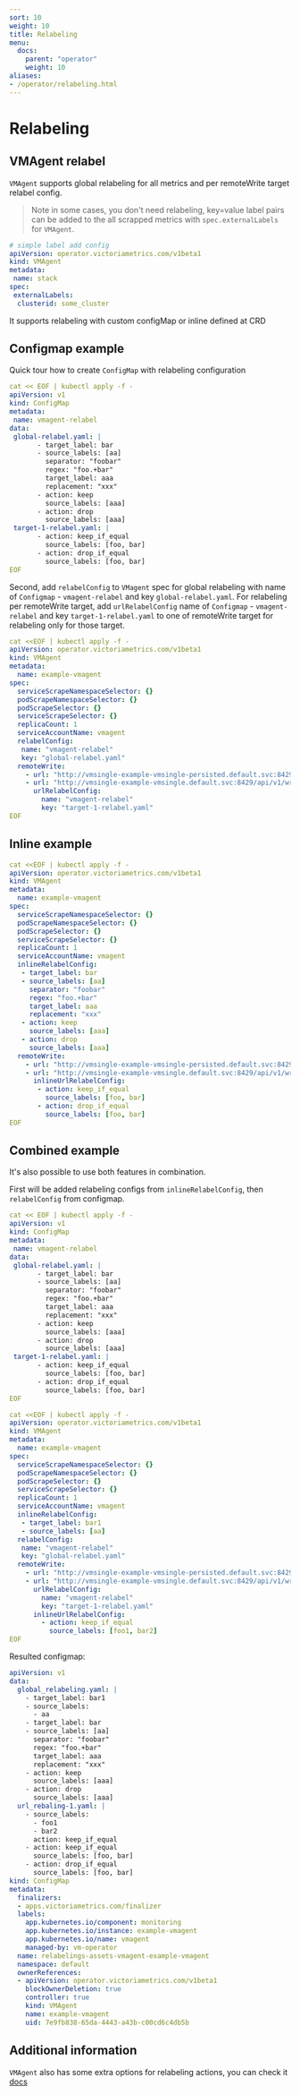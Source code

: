 ```yaml
---
sort: 10
weight: 10
title: Relabeling
menu:
  docs:
    parent: "operator"
    weight: 10
aliases:
- /operator/relabeling.html
---
```


# Relabeling

## VMAgent relabel


`VMAgent` supports global relabeling for all metrics and per remoteWrite target relabel config. 

> Note in some cases, you don't need relabeling,
> key=value label pairs can be added to the all scrapped metrics with `spec.externalLabels` for `VMAgent`.
> 
```yaml
# simple label add config
apiVersion: operator.victoriametrics.com/v1beta1
kind: VMAgent
metadata:
 name: stack
spec:
 externalLabels:
  clusterid: some_cluster
``` 



 It supports relabeling with custom configMap or inline defined at CRD
 
## Configmap example

 Quick tour how to create `ConfigMap` with relabeling configuration
 
 ```yaml
cat << EOF | kubectl apply -f -
apiVersion: v1
kind: ConfigMap
metadata:
  name: vmagent-relabel
data:
  global-relabel.yaml: |
        - target_label: bar
        - source_labels: [aa]
          separator: "foobar"
          regex: "foo.+bar"
          target_label: aaa
          replacement: "xxx"
        - action: keep
          source_labels: [aaa]
        - action: drop
          source_labels: [aaa]
  target-1-relabel.yaml: |
        - action: keep_if_equal
          source_labels: [foo, bar]
        - action: drop_if_equal
          source_labels: [foo, bar]
EOF
```

Second, add `relabelConfig` to `VMagent` spec for global relabeling with name of `Configmap` - `vmagent-relabel` and key `global-relabel.yaml`.
 For relabeling per remoteWrite target, add   `urlRelabelConfig` name of `Configmap` - `vmagent-relabel` and key `target-1-relabel.yaml` to one of remoteWrite target for relabeling only
for those target.

```yaml
cat <<EOF | kubectl apply -f -
apiVersion: operator.victoriametrics.com/v1beta1
kind: VMAgent
metadata:
  name: example-vmagent
spec:
  serviceScrapeNamespaceSelector: {}
  podScrapeNamespaceSelector: {}
  podScrapeSelector: {}
  serviceScrapeSelector: {}
  replicaCount: 1
  serviceAccountName: vmagent
  relabelConfig:
   name: "vmagent-relabel"
   key: "global-relabel.yaml"
  remoteWrite:
    - url: "http://vmsingle-example-vmsingle-persisted.default.svc:8429/api/v1/write"
    - url: "http://vmsingle-example-vmsingle.default.svc:8429/api/v1/write"
      urlRelabelConfig:
        name: "vmagent-relabel"
        key: "target-1-relabel.yaml"
EOF
```


## Inline example

```yaml
cat <<EOF | kubectl apply -f -
apiVersion: operator.victoriametrics.com/v1beta1
kind: VMAgent
metadata:
  name: example-vmagent
spec:
  serviceScrapeNamespaceSelector: {}
  podScrapeNamespaceSelector: {}
  podScrapeSelector: {}
  serviceScrapeSelector: {}
  replicaCount: 1
  serviceAccountName: vmagent
  inlineRelabelConfig:
   - target_label: bar
   - source_labels: [aa]
     separator: "foobar"
     regex: "foo.+bar"
     target_label: aaa
     replacement: "xxx"
   - action: keep
     source_labels: [aaa]
   - action: drop
     source_labels: [aaa]
  remoteWrite:
    - url: "http://vmsingle-example-vmsingle-persisted.default.svc:8429/api/v1/write"
    - url: "http://vmsingle-example-vmsingle.default.svc:8429/api/v1/write"
      inlineUrlRelabelConfig:
       - action: keep_if_equal
         source_labels: [foo, bar]
       - action: drop_if_equal
         source_labels: [foo, bar]
EOF
```


##  Combined example

 It's also possible to use both features in combination.

 First will be added relabeling configs from  `inlineRelabelConfig`, then `relabelConfig` from configmap.

 ```yaml
cat << EOF | kubectl apply -f -
apiVersion: v1
kind: ConfigMap
metadata:
  name: vmagent-relabel
data:
  global-relabel.yaml: |
        - target_label: bar
        - source_labels: [aa]
          separator: "foobar"
          regex: "foo.+bar"
          target_label: aaa
          replacement: "xxx"
        - action: keep
          source_labels: [aaa]
        - action: drop
          source_labels: [aaa]
  target-1-relabel.yaml: |
        - action: keep_if_equal
          source_labels: [foo, bar]
        - action: drop_if_equal
          source_labels: [foo, bar]
EOF
```

```yaml
cat <<EOF | kubectl apply -f -
apiVersion: operator.victoriametrics.com/v1beta1
kind: VMAgent
metadata:
  name: example-vmagent
spec:
  serviceScrapeNamespaceSelector: {}
  podScrapeNamespaceSelector: {}
  podScrapeSelector: {}
  serviceScrapeSelector: {}
  replicaCount: 1
  serviceAccountName: vmagent
  inlineRelabelConfig:
   - target_label: bar1
   - source_labels: [aa]
  relabelConfig:
   name: "vmagent-relabel"
   key: "global-relabel.yaml"
  remoteWrite:
    - url: "http://vmsingle-example-vmsingle-persisted.default.svc:8429/api/v1/write"
    - url: "http://vmsingle-example-vmsingle.default.svc:8429/api/v1/write"
      urlRelabelConfig:
        name: "vmagent-relabel"
        key: "target-1-relabel.yaml"
      inlineUrlRelabelConfig:
        - action: keep_if_equal
          source_labels: [foo1, bar2]
EOF
```


 Resulted configmap:
```yaml
apiVersion: v1
data:
  global_relabeling.yaml: |
    - target_label: bar1
    - source_labels:
      - aa
    - target_label: bar
    - source_labels: [aa]
      separator: "foobar"
      regex: "foo.+bar"
      target_label: aaa
      replacement: "xxx"
    - action: keep
      source_labels: [aaa]
    - action: drop
      source_labels: [aaa]
  url_rebaling-1.yaml: |
    - source_labels:
      - foo1
      - bar2
      action: keep_if_equal
    - action: keep_if_equal
      source_labels: [foo, bar]
    - action: drop_if_equal
      source_labels: [foo, bar]
kind: ConfigMap
metadata:
  finalizers:
  - apps.victoriametrics.com/finalizer
  labels:
    app.kubernetes.io/component: monitoring
    app.kubernetes.io/instance: example-vmagent
    app.kubernetes.io/name: vmagent
    managed-by: vm-operator
  name: relabelings-assets-vmagent-example-vmagent
  namespace: default
  ownerReferences:
  - apiVersion: operator.victoriametrics.com/v1beta1
    blockOwnerDeletion: true
    controller: true
    kind: VMAgent
    name: example-vmagent
    uid: 7e9fb838-65da-4443-a43b-c00cd6c4db5b
```


## Additional information

`VMAgent` also has some extra options for relabeling actions, you can check it [docs](https://github.com/exsplashit/VictoriaMetrics/blob/master/app/vmagent/README.md#relabeling)
